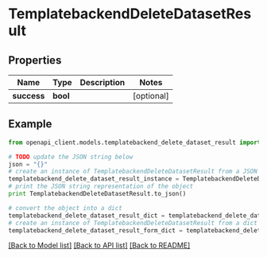 # TemplatebackendDeleteDatasetResult


## Properties

Name | Type | Description | Notes
------------ | ------------- | ------------- | -------------
**success** | **bool** |  | [optional] 

## Example

```python
from openapi_client.models.templatebackend_delete_dataset_result import TemplatebackendDeleteDatasetResult

# TODO update the JSON string below
json = "{}"
# create an instance of TemplatebackendDeleteDatasetResult from a JSON string
templatebackend_delete_dataset_result_instance = TemplatebackendDeleteDatasetResult.from_json(json)
# print the JSON string representation of the object
print TemplatebackendDeleteDatasetResult.to_json()

# convert the object into a dict
templatebackend_delete_dataset_result_dict = templatebackend_delete_dataset_result_instance.to_dict()
# create an instance of TemplatebackendDeleteDatasetResult from a dict
templatebackend_delete_dataset_result_form_dict = templatebackend_delete_dataset_result.from_dict(templatebackend_delete_dataset_result_dict)
```
[[Back to Model list]](../README.md#documentation-for-models) [[Back to API list]](../README.md#documentation-for-api-endpoints) [[Back to README]](../README.md)


